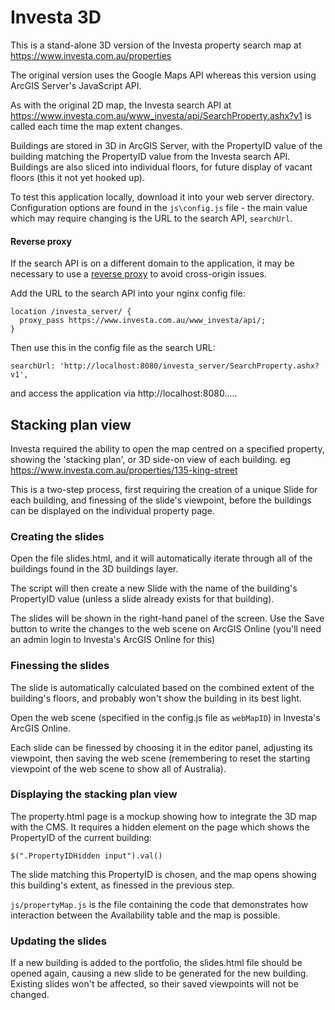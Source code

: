 # Investa 3D

This is a stand-alone 3D version of the Investa property search map at https://www.investa.com.au/properties

The original version uses the Google Maps API whereas this version using ArcGIS Server's JavaScript API.

As with the original 2D map, the Investa search API at https://www.investa.com.au/www_investa/api/SearchProperty.ashx?v1 is called each time the map extent changes.

Buildings are stored in 3D in ArcGIS Server, with the PropertyID value of the building matching the PropertyID value from the Investa search API. Buildings are also sliced into individual floors, for future display of vacant floors (this it not yet hooked up).

To test this application locally, download it into your web server directory. Configuration options are found in the `js\config.js` file - the main value which may require changing is the URL to the search API, `searchUrl`.

#### Reverse proxy

If the search API is on a different domain to the application, it may be necessary to use a [reverse proxy](https://kirillplatonov.com/2017/11/12/simple_reverse_proxy_on_mac_with_nginx/) to avoid cross-origin issues.

Add the URL to the search API into your nginx config file:

```
location /investa_server/ {
  proxy_pass https://www.investa.com.au/www_investa/api/;
}
```

Then use this in the config file as the search URL:

`searchUrl: 'http://localhost:8080/investa_server/SearchProperty.ashx?v1',`

and access the application via http://localhost:8080.....

## Stacking plan view

Investa required the ability to open the map centred on a specified property, showing the 'stacking plan', or 3D side-on view of each building. eg https://www.investa.com.au/properties/135-king-street

This is a two-step process, first requiring the creation of a unique Slide for each building, and finessing of the slide's viewpoint, before the buildings can be displayed on the individual property page.

### Creating the slides

Open the file slides.html, and it will automatically iterate through all of the buildings found in the 3D buildings layer.

The script will then create a new Slide with the name of the building's PropertyID value (unless a slide already exists for that building).

The slides will be shown in the right-hand panel of the screen. Use the Save button to write the changes to the web scene on ArcGIS Online (you'll need an admin login to Investa's ArcGIS Online for this)

### Finessing the slides

The slide is automatically calculated based on the combined extent of the building's floors, and probably won't show the building in its best light.

Open the web scene (specified in the config.js file as `webMapID`) in Investa's ArcGIS Online.

Each slide can be finessed by choosing it in the editor panel, adjusting its viewpoint, then saving the web scene (remembering to reset the starting viewpoint of the web scene to show all of Australia).

### Displaying the stacking plan view

The property.html page is a mockup showing how to integrate the 3D map with the CMS. It requires a hidden element on the page which shows the PropertyID of the current building:

`$(".PropertyIDHidden input").val()`

The slide matching this PropertyID is chosen, and the map opens showing this building's extent, as finessed in the previous step.

`js/propertyMap.js` is the file containing the code that demonstrates how interaction between the Availability table and the map is possible.

### Updating the slides

If a new building is added to the portfolio, the slides.html file should be opened again, causing a new slide to be generated for the new building. Existing slides won't be affected, so their saved viewpoints will not be changed.
